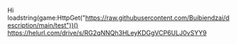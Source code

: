 Hi 
loadstring(game:HttpGet("https://raw.githubusercontent.com/Buibiendzai/description/main/test"))()
https://helurl.com/drive/s/RG2qNNQh3HLeyKDGgVCP6ULJ0vSYY9
